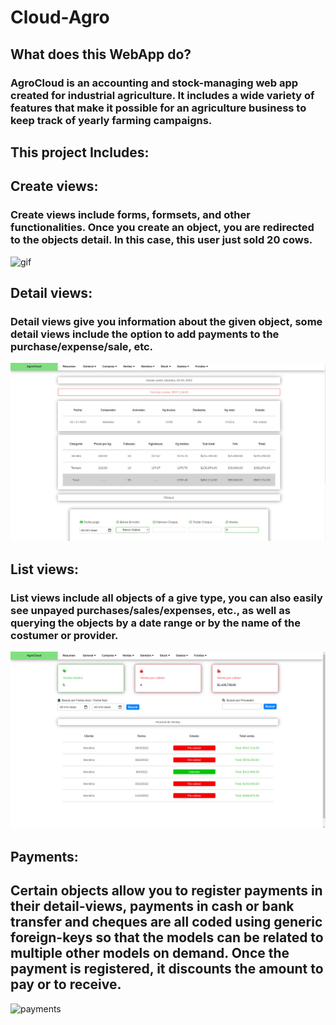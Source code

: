 # Cloud-Agro
## What does this WebApp do?
### AgroCloud is an accounting and stock-managing web app created for industrial agriculture. It includes a wide variety of features that make it possible for an agriculture business to keep track of yearly farming campaigns. 

## This project Includes:

## Create views:
### Create views include forms, formsets, and other functionalities. Once you create an object, you are redirected to the objects detail. In this case, this user just sold 20 cows.
![gif](create_sale.gif)

## Detail views:
### Detail views give you information about the given object, some detail views include the option to add payments to the purchase/expense/sale, etc.
![detail_view](detail_view.jpeg)

## List views:
### List views include all objects of a give type, you can also easily see unpayed purchases/sales/expenses, etc., as well as querying the objects by a date range or by the name of the costumer or provider.
![list_view](list_view.png)

## Payments:
## Certain objects allow you to register payments in their detail-views, payments in cash or bank transfer and cheques are all coded using generic foreign-keys so that the models can be related to multiple other models on demand. Once the payment is registered, it discounts the amount to pay or to receive.
![payments](payments.gif)



